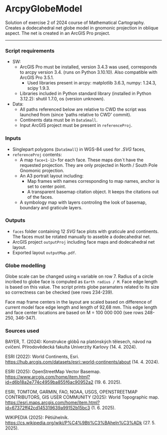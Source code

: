# ArcpyGlobeModel

Solution of exercise 2 of 2024 course of Mathematical Cartography. Creates a dodecahedral net globe model in gnomonic projection in oblique aspect. The net is created in an ArcGIS Pro project.

---
### Script requirements
- SW:
  - ArcGIS Pro must be installed, version 3.4.3 was used, corresponds to arcpy version 3.4. (runs on Python 3.10.10). Also compatible with ArcGIS Pro 3.5.1.
    - Used libraries present in arcpy: matplotlib 3.6.3, numpy: 1.24.3, scipy 1.9.3.
  - Libraries included in Python standard library (installed in Python 3.12.2): shutil 1.7.0, os (version unknown).
- Data:
  - All paths referenced below are relative to CWD the script was launched from (since 'paths relative to CWD' commit).
  - Continents data must be in `DataSmall`.
  - Input ArcGIS project must be present in `referenceProj`.

### Inputs
- Singlepart polygons (`DataSmall`) in WGS-84 used for _.SVG_ faces, 
- `referenceProj` contents: 
  - A map `face<1-12>` for each face. These maps don´t have the requested projection. They are only projected in North / South Pole Gnomonic projection.
  - An A3 portrait layout including: 
    - Map frames with names corresponding to map names, anchor is set to center point.
    - A transparent basemap citation object. It keeps the citations out of the faces. 
  - A symbology map with layers controling the look of basemap, boundary and graticule layers.

### Outputs 
- `faces` folder containing 12 _SVG_ face plots with graticule and continents. The faces must be rotated manually to asseble a dodecahedral net. 
- ArcGIS project `outputProj` including face maps and dodecahedral net layout.
- Exported layout `outputMap.pdf`.

### Globe modelling
Globe scale can be changed using `m` variable on row 7. Radius of a circle incribed to globe face is computed as `Earth radius / M`. Face edge length is based on this value. The script prints globe paramaters related to its size so correctness can be checked (see rows 234-239). 

Face map frame centers in the layout are scaled based on difference of current model face edge length and length of 92,68 mm. This edge length and face center locations are based on M = 100 000 000 (see rows 248-250, 346-347).

### Sources used
BAYER, T. (2024): Konstrukce glóbů na platónských tělesech, návod na cvičení. Přírodovědecká fakulta
Univerzity Karlovy (14. 4. 2024).

ESRI (2022): World Continents, Esri. https://hub.arcgis.com/datasets/esri::world-continents/about (14. 4. 2024).

ESRI (2025): OpenStreetMap Vector Basemap. https://www.arcgis.com/home/item.html?id=d6b18a2e774c4959ba855f6ac90952a2 (19. 6. 2025).

ESRI, TOMTOM, GARMIN, FAO, NOAA, USGS, OPENSTREETMAP CONTRIBUTORS, GIS USER COMMUNITY (2025): World Topographic map. https://esri.maps.arcgis.com/home/item.html?id=67372ff42cd145319639a99152b15bc3 (1. 6. 2025).

WIKIPEDIA (2025): Pětiúhelník. https://cs.wikipedia.org/wiki/P%C4%9Bti%C3%BAheln%C3%ADk (27. 5. 2025).